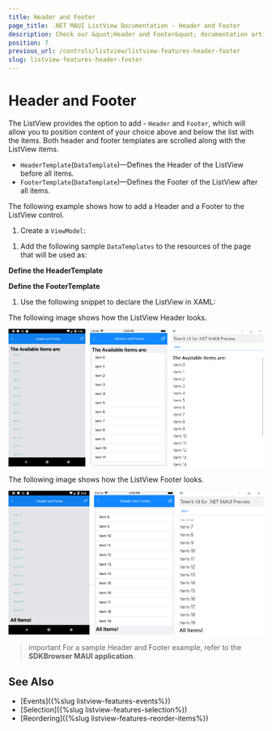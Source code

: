 ```yaml
---
title: Header and Footer
page_title: .NET MAUI ListView Documentation - Header and Footer
description: Check our &quot;Header and Footer&quot; documentation article for Telerik ListView for .NET MAUI
position: 7
previous_url: /controls/listview/listview-features-header-footer
slug: listview-features-header-footer
---
```


# Header and Footer

The ListView provides the option to add - `Header` and `Footer`, which will allow you to position content of your choice above and below the list with the items. Both header and footer templates are scrolled along with the ListView items.

* `HeaderTemplate`(`DataTemplate`)&mdash;Defines the Header of the ListView before all items.
* `FooterTemplate`(`DataTemplate`)&mdash;Defines the Footer of the ListView after all items.

The following example shows how to add a Header and a Footer to the ListView control.

1. Create a `ViewModel`:

 <snippet id='listview-features-header-and-footer-viewmodel'/>

1. Add the following sample `DataTemplates` to the resources of the page that will be used as:

  **Define the HeaderTemplate**

 <snippet id='listview-features-header-template-xaml'/>

 **Define the FooterTemplate**

 <snippet id='listview-features-footer-template-xaml'/>
 
1. Use the following snippet to declare the ListView in XAML:

 <snippet id='listview-features-header-and-footer-xaml'/>

The following image shows how the ListView Header looks.

![ListView Header Template](images/listview-features-header-template.png "[RadListView Footer Template")

The following image shows how the ListView Footer looks.

![ListView Footer Template](images/listview-features-footer-template.png "[RadListView Footer Template")

>important For a sample Header and Footer example, refer to the **SDKBrowser MAUI application**.

## See Also

- [Events]({%slug listview-features-events%})
- [Selection]({%slug listview-features-selection%})
- [Reordering]({%slug listview-features-reorder-items%})
